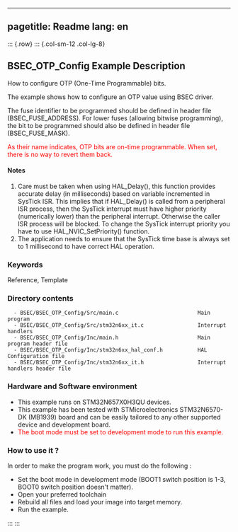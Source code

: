
---
pagetitle: Readme
lang: en
---
::: {.row}
::: {.col-sm-12 .col-lg-8}

## <b>BSEC_OTP_Config Example Description</b>

How to configure OTP (One-Time Programmable) bits.


The example shows how to configure an OTP value using BSEC driver.

The fuse identifier to be programmed should be defined in header file (BSEC_FUSE_ADDRESS).
For lower fuses (allowing bitwise programming), the bit to be programmed should
also be defined in header file (BSEC_FUSE_MASK).

<span style="color:red">As their name indicates, OTP bits are on-time programmable. When set, there is no way to revert them back.</span>

#### <b>Notes</b>

 1. Care must be taken when using HAL_Delay(), this function provides accurate delay (in milliseconds)
    based on variable incremented in SysTick ISR. This implies that if HAL_Delay() is called from
    a peripheral ISR process, then the SysTick interrupt must have higher priority (numerically lower)
    than the peripheral interrupt. Otherwise the caller ISR process will be blocked.
    To change the SysTick interrupt priority you have to use HAL_NVIC_SetPriority() function.
 2. The application needs to ensure that the SysTick time base is always set to 1 millisecond
    to have correct HAL operation.
 

### <b>Keywords</b>

Reference, Template 

### <b>Directory contents</b>

      - BSEC/BSEC_OTP_Config/Src/main.c                         Main program
      - BSEC/BSEC_OTP_Config/Src/stm32n6xx_it.c                 Interrupt handlers
      - BSEC/BSEC_OTP_Config/Inc/main.h                         Main program header file
      - BSEC/BSEC_OTP_Config/Inc/stm32n6xx_hal_conf.h           HAL Configuration file
      - BSEC/BSEC_OTP_Config/Inc/stm32n6xx_it.h                 Interrupt handlers header file


### <b>Hardware and Software environment</b>

  - This example runs on STM32N657X0H3QU devices.
  - This example has been tested with STMicroelectronics STM32N6570-DK (MB1939)
    board and can be easily tailored to any other supported device
    and development board.
  - <span style="color:red">The boot mode must be set to development mode to run this example.</span>

### <b>How to use it ?</b>

In order to make the program work, you must do the following :

 - Set the boot mode in development mode (BOOT1 switch position is 1-3, BOOT0 switch position doesn't matter).
 - Open your preferred toolchain
 - Rebuild all files and load your image into target memory.
 - Run the example.



:::
:::

